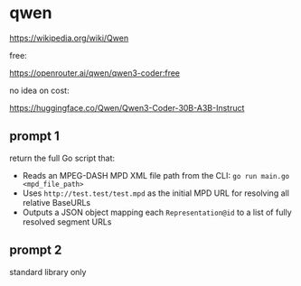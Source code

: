 # qwen

https://wikipedia.org/wiki/Qwen

free:

https://openrouter.ai/qwen/qwen3-coder:free

no idea on cost:

https://huggingface.co/Qwen/Qwen3-Coder-30B-A3B-Instruct

## prompt 1

return the full Go script that:
- Reads an MPEG-DASH MPD XML file path from the CLI: `go run main.go <mpd_file_path>`
- Uses `http://test.test/test.mpd` as the initial MPD URL for resolving all relative BaseURLs
- Outputs a JSON object mapping each `Representation@id` to a list of fully resolved segment URLs

## prompt 2

standard library only
